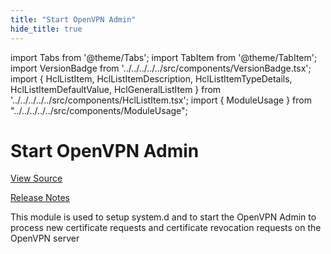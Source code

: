 ```yaml
---
title: "Start OpenVPN Admin"
hide_title: true
---
```


import Tabs from '@theme/Tabs';
import TabItem from '@theme/TabItem';
import VersionBadge from '../../../../../src/components/VersionBadge.tsx';
import { HclListItem, HclListItemDescription, HclListItemTypeDetails, HclListItemDefaultValue, HclGeneralListItem } from '../../../../../src/components/HclListItem.tsx';
import { ModuleUsage } from "../../../../../src/components/ModuleUsage";

<VersionBadge repoTitle="Open VPN Package Infrastructure Package" version="0.27.5" lastModifiedVersion="0.27.3"/>

# Start OpenVPN Admin

<a href="https://github.com/gruntwork-io/terraform-aws-openvpn/tree/v0.27.5/modules/start-openvpn-admin" className="link-button" title="View the source code for this module in GitHub.">View Source</a>

<a href="https://github.com/gruntwork-io/terraform-aws-openvpn/releases/tag/v0.27.3" className="link-button" title="Release notes for only versions which impacted this module.">Release Notes</a>

This module is used to setup system.d and to start the OpenVPN Admin to process new certificate requests and
certificate revocation requests on the OpenVPN server


<!-- ##DOCS-SOURCER-START
{
  "originalSources": [
    "https://github.com/gruntwork-io/terraform-aws-openvpn/tree/v0.27.5/modules/start-openvpn-admin/readme.md",
    "https://github.com/gruntwork-io/terraform-aws-openvpn/tree/v0.27.5/modules/start-openvpn-admin/variables.tf",
    "https://github.com/gruntwork-io/terraform-aws-openvpn/tree/v0.27.5/modules/start-openvpn-admin/outputs.tf"
  ],
  "sourcePlugin": "module-catalog-api",
  "hash": "c830adde5a9854dfeb0e19c94d8b04e5"
}
##DOCS-SOURCER-END -->
